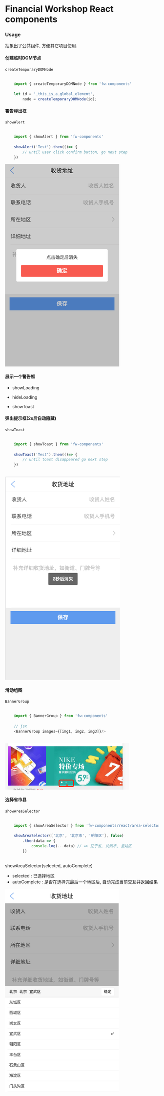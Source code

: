 # Financial Workshop React components

### Usage

抽象出了公共组件, 方便其它项目使用.

#### 创建临时DOM节点
 
`createTemporaryDOMNode`

```javascript

    import { createTemporaryDOMNode } from 'fw-components'

    let id = '_this_is_a_global_element',
        node = createTemporaryDOMNode(id);

```

#### 警告弹出框

`showAlert`

```javascript

    import { showAlert } from 'fw-components'

    showAlert('Test').then(()=> {
        // until user click confirm button, go next step
    })
```

![showAlert](https://raw.githubusercontent.com/FinanicalWorkshop/fw-components/master/images/QQ20180111-103139.png)

#### 展示一个警告框
  
* showLoading

* hideLoading
  
* showToast

#### 弹出提示框(2s后自动隐藏)

`showToast`

```javascript

    import { showToast } from 'fw-components'

    showToast('Test').then(()=> {
        // until toast disappeared go next step
    })
   
```

![showToast](https://raw.githubusercontent.com/FinanicalWorkshop/fw-components/master/images/QQ20180111-103056.png)

#### 滑动组图

`BannerGroup`

```javascript

    import { BannerGroup } from 'fw-components'

    // jsx
    <BannerGroup images={[img1, img2, img3]}/>
   
```

![BannerGroup](https://raw.githubusercontent.com/FinanicalWorkshop/fw-components/master/images/QQ20180110-175832.png)

#### 选择省市县

`showAreaSelector`

```javascript

    import { showAreaSelector } from 'fw-components/react/area-selector'

    showAreaSelector(['北京', '北京市', '朝阳区'], false)
        .then(data => {
            console.log(...data) // => 辽宁省, 沈阳市, 皇姑区
        })
   
```

showAreaSelector(selected, autoComplete)

* selected : 已选择地区
* autoComplete : 是否在选择完最后一个地区后, 自动完成当前交互并返回结果

![showAreaSelector](https://raw.githubusercontent.com/FinanicalWorkshop/fw-components/master/images/QQ20180111-103201.png)
